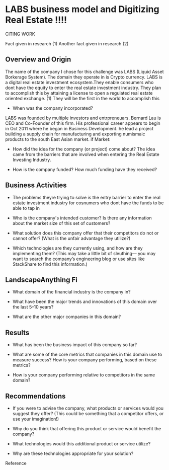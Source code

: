 # LABS business model and Digitizing Real Estate !!!!
CITING WORK

Fact given in research (1) Another fact given in research (2)

## Overview and Origin

The name of the company I chose for this challenge was LABS (Liquid Asset Borkerage System). The domain they operate in is Crypto currency.
    LABS is a digital real estate investment ecosystem.They enable consumers who dont have the equity to enter the
    real estate investment industry. They plan to accomplish this by attaining a license to open a regulated real estate oriented exchange. (1)
    They will be the first in the world to accomplish this

* When was the company incorporated?


LABS was founded by multiple investors and entrpreneuars. Bernard Lau is CEO and Co-Founder of this firm. His professional career appears to begin in Oct 2011
    where he began in Business Development. he lead a project building a supply chain for manufacturing and exporting numismaic products to the south East
    Asian market.
if Market:
     

* How did the idea for the company (or project) come about?
    The idea came from the barriers that are involved when entering the Real Estate Investing Industry.

* How is the company funded? How much funding have they received?


## Business Activities

* The problems theyre trying to solve is the entry barrier to enter the real estate investment industry for cosnumers who dont
have the funds to be able to tap in

* Who is the company's intended customer?  Is there any information about the market size of this set of customers?

* What solution does this company offer that their competitors do not or cannot offer? (What is the unfair advantage they utilize?)

* Which technologies are they currently using, and how are they implementing them? (This may take a little bit of sleuthing–– you may want to search the company’s engineering blog or use sites like StackShare to find this information.)
  

## LandscapeAnything Fi

* What domain of the financial industry is the company in?

* What have been the major trends and innovations of this domain over the last 5–10 years?

* What are the other major companies in this domain?


## Results

* What has been the business impact of this company so far?

* What are some of the core metrics that companies in this domain use to measure success? How is your company performing, based on these metrics?

* How is your company performing relative to competitors in the same domain?


## Recommendations

* If you were to advise the company, what products or services would you suggest they offer? (This could be something that a competitor offers, or use your imagination!)

* Why do you think that offering this product or service would benefit the company?

* What technologies would this additional product or service utilize?

* Why are these technologies appropriate for your solution?



Reference
